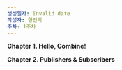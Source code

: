 ```yaml
---
생성일자: Invalid date
작성자: 한인탁
주차: 1주차
---
```

**Chapter 1. Hello, Combine!**

  

**Chapter 2. Publishers & Subscribers**